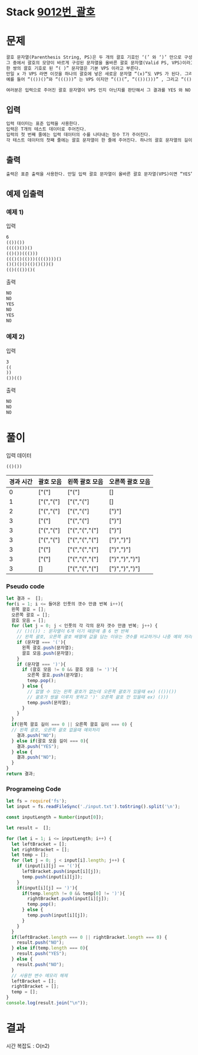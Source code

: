 # Stack [9012번_괄호](https://www.acmicpc.net/problem/9012)

# 문제
```markdown
괄호 문자열(Parenthesis String, PS)은 두 개의 괄호 기호인 ‘(’ 와 ‘)’ 만으로 구성되어 있는 문자열이다.
그 중에서 괄호의 모양이 바르게 구성된 문자열을 올바른 괄호 문자열(Valid PS, VPS)이라고 부른다.
한 쌍의 괄호 기호로 된 “( )” 문자열은 기본 VPS 이라고 부른다.
만일 x 가 VPS 라면 이것을 하나의 괄호에 넣은 새로운 문자열 “(x)”도 VPS 가 된다. 그리고 두 VPS x 와 y를 접합(concatenation)시킨 새로운 문자열 xy도 VPS 가 된다.
예를 들어 “(())()”와 “((()))” 는 VPS 이지만 “(()(”, “(())()))” , 그리고 “(()” 는 모두 VPS 가 아닌 문자열이다. 

여러분은 입력으로 주어진 괄호 문자열이 VPS 인지 아닌지를 판단해서 그 결과를 YES 와 NO 로 나타내어야 한다. 
```

## 입력
```markdown
입력 데이터는 표준 입력을 사용한다.
입력은 T개의 테스트 데이터로 주어진다.
입력의 첫 번째 줄에는 입력 데이터의 수를 나타내는 정수 T가 주어진다.
각 테스트 데이터의 첫째 줄에는 괄호 문자열이 한 줄에 주어진다. 하나의 괄호 문자열의 길이는 2 이상 50 이하이다. 
```

## 출력
```markdown
출력은 표준 출력을 사용한다. 만일 입력 괄호 문자열이 올바른 괄호 문자열(VPS)이면 “YES”, 아니면 “NO”를 한 줄에 하나씩 차례대로 출력해야 한다. 
```

## 예제 입출력
### 예제 1)
입력
```markdown
6
(())())
(((()())()
(()())((()))
((()()(()))(((())))()
()()()()(()()())()
(()((())()(
```

출력
```markdown
NO
NO
YES
NO
YES
NO
```

### 예제 2)
입력
```markdown
3
((
))
())(()
```

출력
```markdown
NO
NO
NO
```

# 풀이

입력 데이터
```
(()())
```

|경과 시간|괄호 모음|왼쪽 괄호 모음|오른쪽 괄호 모음|
|--|---------|----|--------|
|0 | ["("] | ["("] | [] | 
|1 | ["(","("] | ["(","("] | [] | 
|2 | ["(","("] | ["(","("] | [")"] | 
|3 | ["("] | ["(","("] | [")"] | 
|3 | ["(","("] | ["(","(","("] | [")"] | 
|3 | ["(","("] | ["(","(","("] | [")",")"] | 
|3 | ["("] | ["(","(","("] | [")",")"] | 
|3 | ["("] | ["(","(","("] | [")",")",")"] | 
|3 | [] | ["(","(","("] | [")",")",")"] | 

### Pseudo code
```js
let 결과 =  [];
for(i = 1; i <= 들어온 인풋의 갯수 만큼 반복 i++){
  왼쪽 괄호 = [];
  오른쪽 괄호 = [];
  괄호 모음 = [];
  for (let j = 0; j < 인풋의 각 각의 문자 갯수 만큼 반복; j++) {
    // ()(()) : 문자열이 6개 이기 때문에 총 6 번 반복
    // 왼쪽 괄호, 오른쪽 괄호 배열에 값을 담는 이유는 갯수를 비교하거나 나중 예외 처리를 위함.
    if (문자열 === '('){
      왼쪽 괄호.push(문자열);
      괄호 모음.push(문자열);
    }
    if (문자열 === ')'){
      if (괄호 모음 != 0 && 괄호 모음 != ')'){
        오른쪽 괄호.push(문자열);
        temp.pop();
      } else {
        // 없앨 수 있는 왼쪽 괄호가 없는데 오른쪽 괄호가 있을때 ex) (())())
        // 괄호가 쌍을 이루지 못하고 ')' 오른쪽 괄호 만 있을때 ex) ()))
        temp.push(문자열);
      }
    }
  }
  if(왼쪽 괄호 길이 === 0 || 오른쪽 괄호 길이 === 0) {
  // 왼쪽 괄호, 오른쪽 괄호 없을때 예외처리
    결과.push("NO");
  } else if(괄호 모음 길이 === 0){
    결과.push("YES");
  } else {
    결과.push("NO");
  }
}
return 결과;
```

### Programeing Code
```js
let fs = require('fs');
let input = fs.readFileSync('./input.txt').toString().split('\n');

const inputLength = Number(input[0]);

let result =  [];

for (let i = 1; i <= inputLength; i++) {
  let leftBracket = [];
  let rightBracket = [];
  let temp = [];
  for (let j = 0; j < input[i].length; j++) {
    if (input[i][j] == '('){
      leftBracket.push(input[i][j]);
      temp.push(input[i][j]);
    }
    if(input[i][j] == ')'){
      if(temp.length != 0 && temp[0] != ')'){
        rightBracket.push(input[i][j]);
        temp.pop();
      } else {
        temp.push(input[i][j]);
      }
    }
  }
  if(leftBracket.length === 0 || rightBracket.length === 0) {
    result.push("NO");
  } else if(temp.length === 0){
    result.push("YES");
  } else {
    result.push("NO");
  }
  // 사용한 변수 메모리 해제
  leftBracket = [];
  rightBracket = [];
  temp = [];
}
console.log(result.join("\n"));
```

# 결과
시간 복잡도 : O(n2)